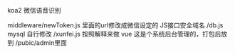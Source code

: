 koa2 微信语音识别


middleware/newToken.js 里面的url修改成微信设定的 JS接口安全域名
    /db.js mysql 自行修改
    /xunfei.js 按照解释来做
vue 这是个系统后台管理的，打包后放到 /pubic/admin里面

 
 
 


